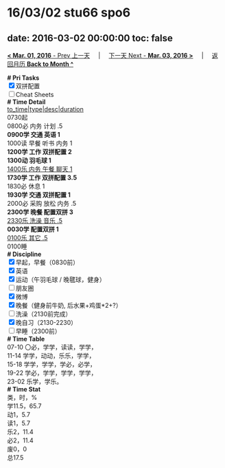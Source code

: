 # 16/03/02 stu66 spo6

date: 2016-03-02 00:00:00
toc: false
---
[**< Mar. 01, 2016** - Prev 上一天](/lifelogs/2016/03/d01.md) &nbsp; &nbsp; | &nbsp; &nbsp; [下一天 Next - **Mar. 03, 2016 >**](/lifelogs/2016/03/d03.md) &nbsp; &nbsp; |  &nbsp; &nbsp; [返回月历 **Back to Month ^**](/lifelogs/2016/03/index.md)
<br/><div><b># Pri Tasks</b></div><div><input checked="true" type="checkbox"/>双拼配置</div><div><input type="checkbox"/>Cheat Sheets</div><div><b># Time Detail</b></div><div><u>to_time|type|desc|duration</u></div><div>0730起</div><div>0800必 内务 计划 .5</div><div><b>0900学 交通 英语 1</b></div><div>1000读 早餐 听书 内务 1</div><div><b>1200学 工作 双拼配置 2</b></div><div><b>1300动 羽毛球 1</b></div><div><u>1400乐 内务 午餐 聊天 1</u></div><div><b>1730学 工作 双拼配置 3.5</b></div><div>1830必 休息 1</div><div><b>1930学 交通 双拼配置 1</b></div><div>2000必 采购 放松 内务 .5</div><div><b>2300学 晚餐 配置双拼 3</b></div><div><u>2330乐 洗澡 音乐 .5</u></div><div><b>0030学 配置双拼 1</b></div><div><u>0100乐 其它 .5</u></div><div>0100睡</div><div><b># Discipline</b></div><div><input checked="true" type="checkbox"/>早起，早餐（0830前）</div><div><input checked="true" type="checkbox"/>英语</div><div><input checked="true" type="checkbox"/>运动（午羽毛球 / 晚毽球，健身）</div><div><input type="checkbox"/>朋友圈</div><div><input checked="true" type="checkbox"/>微博</div><div><input checked="true" type="checkbox"/>晚餐（健身前牛奶, 后水果+鸡蛋*2+?）</div><div><input type="checkbox"/>洗澡（2130前完成）</div><div><input checked="true" type="checkbox"/>晚自习（2130-2230）</div><div><input type="checkbox"/>早睡（2300前）</div><div><b># Time Table</b></div><div>07-10 〇必，学学，读读，学学，</div><div>11-14 学学，动动，乐乐，学学，</div><div>15-18 学学，学学，学必，必学，</div><div>19-22 学必，学学，学学，学学，</div><div>23-02 乐学，学乐。</div><div><b># Time Stat</b></div><div>类，时，%</div><div>学11.5，65.7</div><div>动1，5.7</div><div>读1，5.7</div><div>乐2，11.4</div><div>必2，11.4</div><div>废0，0</div><div>总17.5</div>
